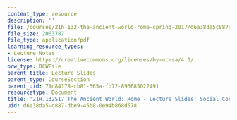 ```yaml
---
content_type: resource
description: ''
file: /courses/21h-132-the-ancient-world-rome-spring-2017/d6a38da5c887dbe945b80e94b868d578_MIT21H_132S17_SocialConflt.pdf
file_size: 2063787
file_type: application/pdf
learning_resource_types:
- Lecture Notes
license: https://creativecommons.org/licenses/by-nc-sa/4.0/
ocw_type: OCWFile
parent_title: Lecture Slides
parent_type: CourseSection
parent_uid: 71d84178-cb81-565a-fb72-896685022491
resourcetype: Document
title: '21H.132S17 The Ancient World: Rome - Lecture Slides: Social Conflict'
uid: d6a38da5-c887-dbe9-45b8-0e94b868d578
---
```

